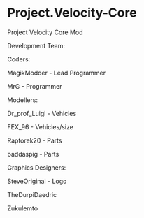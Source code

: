 # Project.Velocity-Core
Project Velocity Core Mod


Development Team:



Coders:

MagikModder - Lead Programmer

MrG - Programmer



Modellers:

Dr_prof_Luigi - Vehicles

FEX_96 - Vehicles/size

Raptorek20 - Parts

baddaspig - Parts



Graphics Designers:

SteveOriginal - Logo

TheDurpiDaedric

Zukulemto

